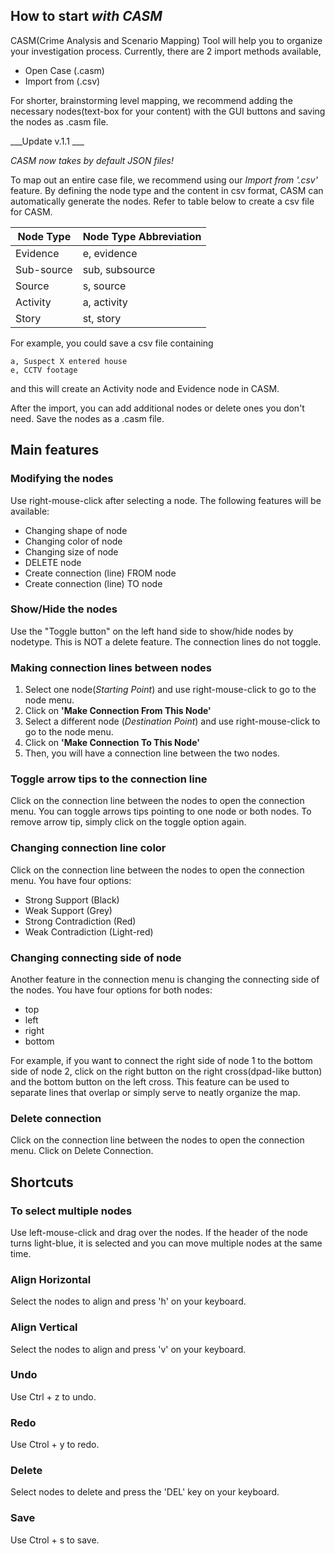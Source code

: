 ## How to start _with CASM_

CASM(Crime Analysis and Scenario Mapping) Tool will help you to organize your investigation process.
Currently, there are 2 import methods available, 

* Open Case (.casm)
* Import from (.csv)

For shorter, brainstorming level mapping, we recommend adding the necessary nodes(text-box for your content) with the GUI buttons and saving the nodes as .casm file.

___Update v.1.1 ___

_CASM now takes by default JSON files!_

To map out an entire case file, we recommend using our _Import from '.csv'_ feature. 
By defining the node type and the content in csv format, CASM can automatically generate the nodes. Refer to table below to create a csv file for CASM.

| Node Type  | Node Type Abbreviation |
| ------------- | ------------- |
| Evidence  | e, evidence  |
| Sub-source  | sub, subsource  |
| Source  | s, source  |
| Activity  | a, activity |
| Story  | st, story |

For example, you could save a csv file containing

```
a, Suspect X entered house
e, CCTV footage
```

and this will create an Activity node and Evidence node in CASM.

After the import, you can add additional nodes or delete ones you don't need. Save the nodes as a .casm file.


## Main features

### Modifying the nodes

Use right-mouse-click after selecting a node. The following features will be available:

* Changing shape of node
* Changing color of node
* Changing size of node
* DELETE node
* Create connection (line) FROM node 
* Create connection (line) TO node

### Show/Hide the nodes

Use the "Toggle <nodetype> button" on the left hand side to show/hide nodes by nodetype.
This is NOT a delete feature. The connection lines do not toggle.

### Making connection lines between nodes

1. Select one node(_Starting Point_) and use right-mouse-click to go to the node menu. 
2. Click on **'Make Connection From This Node'**
3. Select a different node (_Destination Point_) and use right-mouse-click to go to the node menu.
4. Click on **'Make Connection To This Node'**
5. Then, you will have a connection line between the two nodes.

### Toggle arrow tips to the connection line

Click on the connection line between the nodes to open the connection menu.
You can toggle arrows tips pointing to one node or both nodes. To remove arrow tip, simply click on the toggle option again.

### Changing connection line color

Click on the connection line between the nodes to open the connection menu.
You have four options: 

* Strong Support (Black)
* Weak Support (Grey)
* Strong Contradiction (Red)
* Weak Contradiction (Light-red)

### Changing connecting side of node

Another feature in the connection menu is changing the connecting side of the nodes.
You have four options for both nodes:

* top
* left
* right
* bottom

For example, if you want to connect the right side of node 1 to the bottom side of node 2, 
click on the right button on the right cross(dpad-like button) and the bottom button on the left cross. This feature can be used to separate lines that overlap or simply serve to neatly organize the map.

### Delete connection

Click on the connection line between the nodes to open the connection menu. Click on Delete Connection.


## Shortcuts

### To select multiple nodes

Use left-mouse-click and drag over the nodes.
If the header of the node turns light-blue, it is selected and you can move multiple nodes at the same time.

### Align Horizontal

Select the nodes to align and press 'h' on your keyboard.

### Align Vertical

Select the nodes to align and press 'v' on your keyboard.

### Undo

Use Ctrl + z to undo.

### Redo 

Use Ctrol + y to redo.

### Delete

Select nodes to delete and press the 'DEL' key on your keyboard.

### Save

Use Ctrol + s to save.


